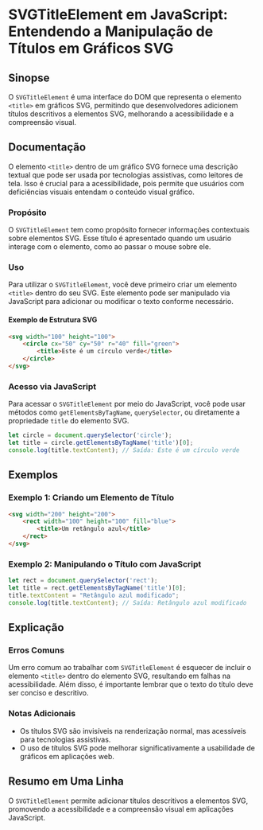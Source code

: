 <!--
Meta Description: # SVGTitleElement em JavaScript: Entendendo a Manipulação de Títulos em Gráficos SVG ## Sinopse O `SVGTitleElement` é uma interface do DOM que represe...
Meta Keywords: svg, title, elemento, javascript, svgtitleelement
-->

# SVGTitleElement em JavaScript: Entendendo a Manipulação de Títulos em Gráficos SVG

## Sinopse
O `SVGTitleElement` é uma interface do DOM que representa o elemento `<title>` em gráficos SVG, permitindo que desenvolvedores adicionem títulos descritivos a elementos SVG, melhorando a acessibilidade e a compreensão visual.

## Documentação
O elemento `<title>` dentro de um gráfico SVG fornece uma descrição textual que pode ser usada por tecnologias assistivas, como leitores de tela. Isso é crucial para a acessibilidade, pois permite que usuários com deficiências visuais entendam o conteúdo visual gráfico.

### Propósito
O `SVGTitleElement` tem como propósito fornecer informações contextuais sobre elementos SVG. Esse título é apresentado quando um usuário interage com o elemento, como ao passar o mouse sobre ele.

### Uso
Para utilizar o `SVGTitleElement`, você deve primeiro criar um elemento `<title>` dentro do seu SVG. Este elemento pode ser manipulado via JavaScript para adicionar ou modificar o texto conforme necessário.

#### Exemplo de Estrutura SVG
```html
<svg width="100" height="100">
    <circle cx="50" cy="50" r="40" fill="green">
        <title>Este é um círculo verde</title>
    </circle>
</svg>
```

### Acesso via JavaScript
Para acessar o `SVGTitleElement` por meio do JavaScript, você pode usar métodos como `getElementsByTagName`, `querySelector`, ou diretamente a propriedade `title` do elemento SVG.

```javascript
let circle = document.querySelector('circle');
let title = circle.getElementsByTagName('title')[0];
console.log(title.textContent); // Saída: Este é um círculo verde
```

## Exemplos
### Exemplo 1: Criando um Elemento de Título
```html
<svg width="200" height="200">
    <rect width="100" height="100" fill="blue">
        <title>Um retângulo azul</title>
    </rect>
</svg>
```

### Exemplo 2: Manipulando o Título com JavaScript
```javascript
let rect = document.querySelector('rect');
let title = rect.getElementsByTagName('title')[0];
title.textContent = "Retângulo azul modificado";
console.log(title.textContent); // Saída: Retângulo azul modificado
```

## Explicação
### Erros Comuns
Um erro comum ao trabalhar com `SVGTitleElement` é esquecer de incluir o elemento `<title>` dentro do elemento SVG, resultando em falhas na acessibilidade. Além disso, é importante lembrar que o texto do título deve ser conciso e descritivo.

### Notas Adicionais
- Os títulos SVG são invisíveis na renderização normal, mas acessíveis para tecnologias assistivas.
- O uso de títulos SVG pode melhorar significativamente a usabilidade de gráficos em aplicações web.

## Resumo em Uma Linha
O `SVGTitleElement` permite adicionar títulos descritivos a elementos SVG, promovendo a acessibilidade e a compreensão visual em aplicações JavaScript.